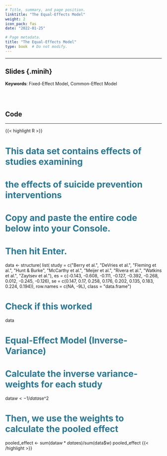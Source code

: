 ```yaml
---
# Title, summary, and page position.
linktitle: "The Equal-Effects Model"
weight: 2
icon_pack: fas
date: "2022-01-25"

# Page metadata.
title: "The Equal-Effects Model"
type: book  # Do not modify.
---
```


<style>
code{
  color: #2a7792;
}
.hljs{
  font-size: 16px
}
.minih{
  font-size: 1px;
  margin: 0px 0px 0px 0px;
}

.highlight {
    position: relative;
}
.highlight pre {
    padding: 15px;
}
.highlight-copy-btn {
    position: absolute;
    top: 7px;
    right: 7px;
    border: 0;
    border-radius: 4px;
    padding: 5px;
    font-size: 0.7em;
    line-height: 1.8;
    color: #fff;
    background-color: #777;
    min-width: 55px;
    text-align: center;
}
.highlight-copy-btn:hover {
    background-color: #666;
}
</style>

---


## Slides {.minih}

<object data="/media/workshop/ma/equal.pdf" type="application/pdf" width="100%" height="500px">
</object>

**Keywords**: Fixed-Effect Model, Common-Effect Model


<br></br>

## Code

---

{{< highlight R >}}
# This data set contains effects of studies examining
# the effects of suicide prevention interventions
# Copy and paste the entire code below into your Console.
# Then hit Enter.
data <- structure(
            list(
                study = c("Berry et al.", "DeVries et al.", 
                          "Fleming et al.", "Hunt & Burke", 
                          "McCarthy et al.", "Meijer et al.", 
                          "Rivera et al.", "Watkins et al.", 
                          "Zaytsev et al."), 
                es = c(-0.143, -0.608, -0.111, -0.127, -0.392, 
                       -0.268, 0.012, -0.245, -0.126), 
                se = c(0.147, 0.17, 0.258, 0.176, 0.202, 
                       0.135, 0.183, 0.224, 0.194)), 
                row.names = c(NA, -9L), 
            class = "data.frame")

# Check if this worked
data


# Equal-Effect Model (Inverse-Variance)
# Calculate the inverse variance-weights for each study
data$w <- 1/data$se^2

# Then, we use the weights to calculate the pooled effect
pooled_effect <- sum(data$w*data$es)/sum(data$w)
pooled_effect
{{< /highlight >}}


<style>
h1 {color: #2a7792;}
</style>


